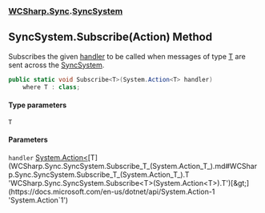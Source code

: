 ### [WCSharp.Sync](WCSharp.Sync.md 'WCSharp.Sync').[SyncSystem](WCSharp.Sync.SyncSystem.md 'WCSharp.Sync.SyncSystem')

## SyncSystem.Subscribe<T>(Action<T>) Method

Subscribes the given [handler](WCSharp.Sync.SyncSystem.Subscribe_T_(System.Action_T_).md#WCSharp.Sync.SyncSystem.Subscribe_T_(System.Action_T_).handler 'WCSharp.Sync.SyncSystem.Subscribe<T>(System.Action<T>).handler') to be called when messages of type [T](WCSharp.Sync.SyncSystem.Subscribe_T_(System.Action_T_).md#WCSharp.Sync.SyncSystem.Subscribe_T_(System.Action_T_).T 'WCSharp.Sync.SyncSystem.Subscribe<T>(System.Action<T>).T') are sent across the [SyncSystem](WCSharp.Sync.SyncSystem.md 'WCSharp.Sync.SyncSystem').

```csharp
public static void Subscribe<T>(System.Action<T> handler)
    where T : class;
```
#### Type parameters

<a name='WCSharp.Sync.SyncSystem.Subscribe_T_(System.Action_T_).T'></a>

`T`
#### Parameters

<a name='WCSharp.Sync.SyncSystem.Subscribe_T_(System.Action_T_).handler'></a>

`handler` [System.Action&lt;](https://docs.microsoft.com/en-us/dotnet/api/System.Action-1 'System.Action`1')[T](WCSharp.Sync.SyncSystem.Subscribe_T_(System.Action_T_).md#WCSharp.Sync.SyncSystem.Subscribe_T_(System.Action_T_).T 'WCSharp.Sync.SyncSystem.Subscribe<T>(System.Action<T>).T')[&gt;](https://docs.microsoft.com/en-us/dotnet/api/System.Action-1 'System.Action`1')